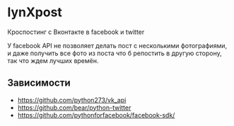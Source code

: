 lynXpost
========
Кроспостинг с Вконтакте в facebook и twitter

У facebook API не позволяет делать пост с несколькими фотографиями, и даже получить все фото из поста что б репостить в другую сторону, так что ждем лучших времён.

Зависимости
-----------
* https://github.com/python273/vk_api
* https://github.com/bear/python-twitter
* https://github.com/pythonforfacebook/facebook-sdk/

